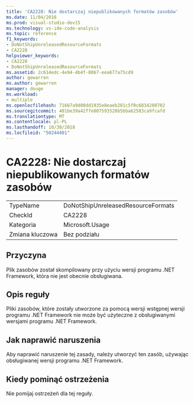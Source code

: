 ```yaml
---
title: 'CA2228: Nie dostarczaj niepublikowanych formatów zasobów'
ms.date: 11/04/2016
ms.prod: visual-studio-dev15
ms.technology: vs-ide-code-analysis
ms.topic: reference
f1_keywords:
- DoNotShipUnreleasedResourceFormats
- CA2228
helpviewer_keywords:
- CA2228
- DoNotShipUnreleasedResourceFormats
ms.assetid: 2c614edc-4e94-4b4f-8067-eea677a75cd9
author: gewarren
ms.author: gewarren
manager: douge
ms.workload:
- multiple
ms.openlocfilehash: 71667a9d00dd1935e8eaeb281c5f0c6834208702
ms.sourcegitcommit: 401be39a42ffe007593528b5bba62583ca9fcafd
ms.translationtype: MT
ms.contentlocale: pl-PL
ms.lasthandoff: 10/30/2018
ms.locfileid: "50244401"
---
```

# <a name="ca2228-do-not-ship-unreleased-resource-formats"></a>CA2228: Nie dostarczaj niepublikowanych formatów zasobów

|||
|-|-|
|TypeName|DoNotShipUnreleasedResourceFormats|
|CheckId|CA2228|
|Kategoria|Microsoft.Usage|
|Zmiana kluczowa|Bez podziału|

## <a name="cause"></a>Przyczyna
 Plik zasobów został skompilowany przy użyciu wersji programu .NET Framework, która nie jest obecnie obsługiwana.

## <a name="rule-description"></a>Opis reguły
 Pliki zasobów, które zostały utworzone za pomocą wersji wstępnej wersji programu .NET Framework nie może być użyteczne z obsługiwanymi wersjami programu .NET Framework.

## <a name="how-to-fix-violations"></a>Jak naprawić naruszenia
 Aby naprawić naruszenie tej zasady, należy utworzyć ten zasób, używając obsługiwanej wersji programu .NET Framework.

## <a name="when-to-suppress-warnings"></a>Kiedy pominąć ostrzeżenia
 Nie pomijaj ostrzeżeń dla tej reguły.
